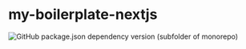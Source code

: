 # my-boilerplate-nextjs

![GitHub package.json dependency version (subfolder of monorepo)](https://img.shields.io/github/package-json/dependency-version/tahmarrrr23/my-boilerplate-nextjs/next?style=for-the-badge&logo=nextdotjs&color=gray&link=https%3A%2F%2Fnextjs.org%2F)
